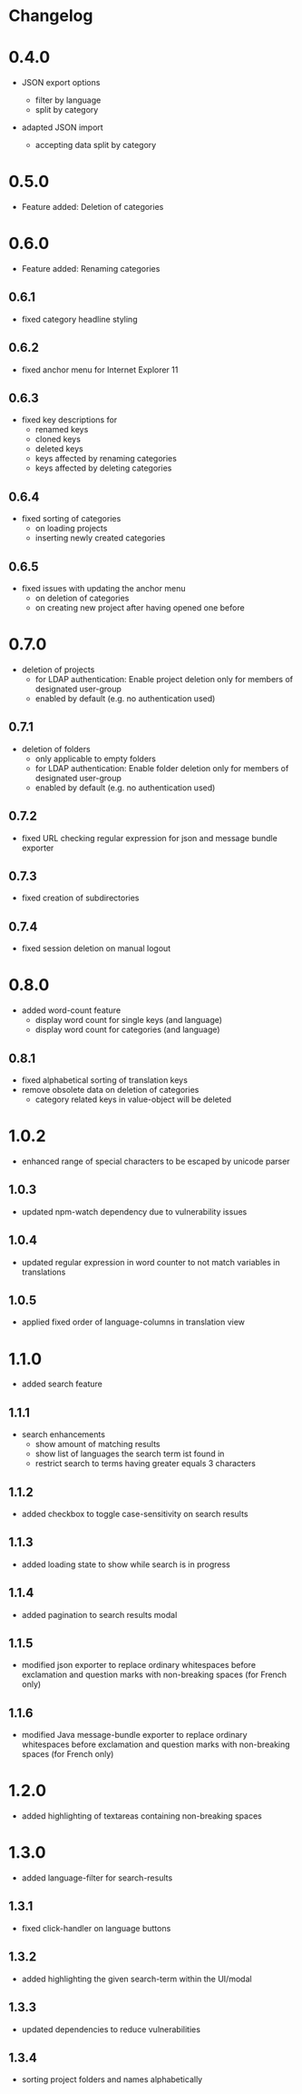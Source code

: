 # Changelog

# 0.4.0

- JSON export options
    - filter by language
    - split by category
    
- adapted JSON import
    - accepting data split by category
     
# 0.5.0

- Feature added: Deletion of categories
    
# 0.6.0

- Feature added: Renaming categories

## 0.6.1

- fixed category headline styling
 
## 0.6.2

- fixed anchor menu for Internet Explorer 11

## 0.6.3

- fixed key descriptions for
    - renamed keys
    - cloned keys
    - deleted keys
    - keys affected by renaming categories
    - keys affected by deleting categories

## 0.6.4

- fixed sorting of categories
    - on loading projects
    - inserting newly created categories
     
## 0.6.5

- fixed issues with updating the anchor menu
    - on deletion of categories
    - on creating new project after having opened one before 
    
# 0.7.0

- deletion of projects
    - for LDAP authentication: Enable project deletion only for members of designated user-group
    - enabled by default (e.g. no authentication used)
    
## 0.7.1
    
- deletion of folders
    - only applicable to empty folders
    - for LDAP authentication: Enable folder deletion only for members of designated user-group
    - enabled by default (e.g. no authentication used)
    
## 0.7.2
    
- fixed URL checking regular expression for json and message bundle exporter

## 0.7.3
    
- fixed creation of subdirectories

## 0.7.4

- fixed session deletion on manual logout

# 0.8.0

- added word-count feature
    - display word count for single keys (and language)
    - display word count for categories (and language)
    
## 0.8.1

- fixed alphabetical sorting of translation keys
- remove obsolete data on deletion of categories
    - category related keys in value-object will be deleted 

# 1.0.2
- enhanced range of special characters to be escaped by unicode parser

## 1.0.3
- updated npm-watch dependency due to vulnerability issues

## 1.0.4
- updated regular expression in word counter to not match variables in translations

## 1.0.5
- applied fixed order of language-columns in translation view

# 1.1.0
- added search feature

## 1.1.1
- search enhancements
    - show amount of matching results
    - show list of languages the search term ist found in
    - restrict search to terms having greater equals 3 characters

## 1.1.2
- added checkbox to toggle case-sensitivity on search results

## 1.1.3
- added loading state to show while search is in progress

## 1.1.4
- added pagination to search results modal

## 1.1.5
- modified json exporter to replace ordinary whitespaces before exclamation and question marks with non-breaking spaces (for French only)

## 1.1.6
- modified Java message-bundle exporter to replace ordinary whitespaces before exclamation and question marks with non-breaking spaces (for French only)

# 1.2.0
- added highlighting of textareas containing non-breaking spaces

# 1.3.0
- added language-filter for search-results

## 1.3.1
- fixed click-handler on language buttons

## 1.3.2
- added highlighting the given search-term within the UI/modal

## 1.3.3
- updated dependencies to reduce vulnerabilities

## 1.3.4
- sorting project folders and names alphabetically